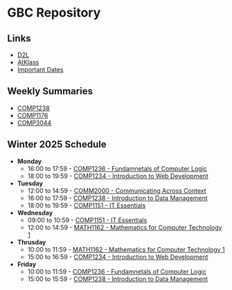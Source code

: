 # GBC Repository

## Links
- [D2L](https://learn.georgebrown.ca)
- [AtKlass](https://app.atklass.com)
- [Important Dates](https://www.georgebrown.ca/current-students/important-dates?term=27246&category=131)

## Weekly Summaries
- [COMP1238](comp1238.md)
- [COMP1176](comp1176.md)
- [COMP3044](comp3044.md)

## Winter 2025 Schedule
- **Monday**
  - 16:00 to 17:59 - [COMP1236 - Fundamnetals of Computer Logic](https://learn.georgebrown.ca/d2l/home/337951)
  - 18:00 to 19:59 - [COMP1234 - Introduction to Web Development](https://learn.georgebrown.ca/d2l/home/342901)
- **Tuesday**
  - 12:00 to 14:59 - [COMM2000 - Communicating Across Context](https://learn.georgebrown.ca/d2l/home/325160)
  - 16:00 to 17:59 - [COMP1238 - Introduction to Data Management](https://learn.georgebrown.ca/d2l/home/334969)
  - 18:00 to 19:59 - [COMP1151 - IT Essentials](https://learn.georgebrown.ca/d2l/home/335101)
- **Wednesday**
  - 09:00 to 10:59 - [COMP1151 - IT Essentials](https://learn.georgebrown.ca/d2l/home/335101)
  - 12:00 to 14:59 - [MATH1162 - Mathematics for Computer Technology 1](https://learn.georgebrown.ca/d2l/home/331954)
- **Thrusday**
  - 10:00 to 11:59 - [MATH1162 - Mathematics for Computer Technology 1](https://learn.georgebrown.ca/d2l/home/331954)
  - 15:00 to 16:59 - [COMP1234 - Introduction to Web Development](https://learn.georgebrown.ca/d2l/home/342901)
- **Friday**
  - 10:00 to 11:59 - [COMP1236 - Fundamnetals of Computer Logic](https://learn.georgebrown.ca/d2l/home/337951)
  - 15:00 to 15:59 - [COMP1238 - Introduction to Data Management](https://learn.georgebrown.ca/d2l/home/334969)
  
